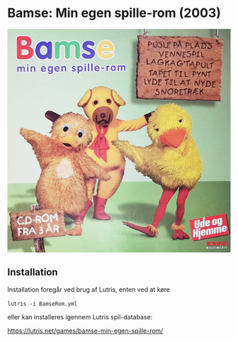 # Bamse: Min egen spille-rom (2003)

![Front](front.jpg)

## Installation

Installation foregår ved brug af Lutris, enten ved at køre

`
lutris -i BamseRom.yml
`

eller kan installeres igennem Lutris spil-database:

https://lutris.net/games/bamse-min-egen-spille-rom/


